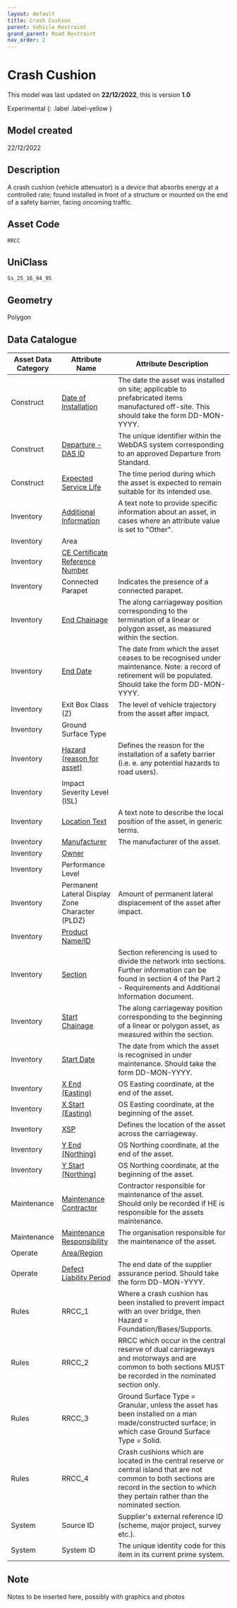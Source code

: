 ```yaml
---
layout: default
title: Crash Cushion
parent: Vehicle Restraint
grand_parent: Road Restraint
nav_order: 2
---
```


# Crash Cushion
This model was last updated on **22/12/2022**, this is version **1.0**

Experimental
{: .label .label-yellow }

## Model created
22/12/2022

## Description
A crash cushion (vehicle
attenuator) is a device that
absorbs energy at a controlled
rate; found installed in front of a
structure or mounted on the end
of a safety barrier, facing
oncoming traffic.

## Asset Code
``RRCC``

## UniClass
``Ss_25_16_94_95``

## Geometry
Polygon

## Data Catalogue

| Asset Data Category | Attribute Name                                  | Attribute Description                                                                                                                                                                             |
|---------------------|-------------------------------------------------|---------------------------------------------------------------------------------------------------------------------------------------------------------------------------------------------------|
| Construct           | [Date of Installation](https://s-cox.github.io/ADMM_data_dictionary/docs/attribute/dateofinstallation.html)                            | The date the asset was installed on site; applicable to prefabricated items manufactured off-site. This should take the form DD-MON-YYYY.                                                         |
| Construct           | [Departure - DAS ID](https://s-cox.github.io/ADMM_data_dictionary/docs/attribute/departure.html)                              | The unique identifier within the WebDAS system corresponding to an approved Departure from Standard.                                                                                              |
| Construct           | [Expected Service Life](https://s-cox.github.io/ADMM_data_dictionary/docs/attribute/expectedservicelife.html)                           | The time period during which the asset is expected to remain suitable for its intended use.                                                                                                       |
| Inventory           | [Additional Information](https://s-cox.github.io/ADMM_data_dictionary/docs/attribute/additonalinformation.html)                          | A text note to provide specific information about an asset, in cases where an attribute value is set to "Other".                                                                                  |
| Inventory           | Area                                            |                                                                                                                                                                                                   |
| Inventory           | [CE Certificate Reference Number](https://s-cox.github.io/ADMM_data_dictionary/docs/attribute/cecertno.html)                  |                                                                                                                                                                                                   |
| Inventory           | Connected Parapet                               | Indicates the presence of a connected parapet.                                                                                                                                                    |
| Inventory           | [End Chainage](https://s-cox.github.io/ADMM_data_dictionary/docs/attribute/endchainage.html)                                     | The along carriageway position corresponding to the termination of a linear or polygon asset, as measured within the section.                                                                     |
| Inventory           | [End Date](https://s-cox.github.io/ADMM_data_dictionary/docs/attribute/enddate.html)                                         | The date from which the asset ceases to be recognised under maintenance.  Note: a record of retirement will be populated. Should take the form DD-MON-YYYY.                                       |
| Inventory           | Exit Box Class (Z)                              | The level of vehicle trajectory from the asset after impact.                                                                                                                                      |
| Inventory           | Ground Surface Type                             |                                                                                                                                                                                                   |
| Inventory           | [Hazard (reason for asset)](https://s-cox.github.io/ADMM_data_dictionary/docs/attribute/hazardreason.html)                        | Defines the reason for the installation of a safety barrier (i.e. e. any potential hazards to road users).                                                                                        |
| Inventory           | Impact Severity Level (ISL)                     |                                                                                                                                                                                                   |
| Inventory           | [Location Text](https://s-cox.github.io/ADMM_data_dictionary/docs/attribute/locationtext.html)                                    | A text note to describe the local position of the asset, in generic terms.                                                                                                                        |
| Inventory           | [Manufacturer](https://s-cox.github.io/ADMM_data_dictionary/docs/attribute/manufacturer.html)                                     | The manufacturer of the asset.                                                                                                                                                                    |
| Inventory           | [Owner](https://s-cox.github.io/ADMM_data_dictionary/docs/attribute/owner.html)                                            |                                                                                                                                                                                                   |
| Inventory           | Performance Level                               |                                                                                                                                                                                                   |
| Inventory           | Permanent Lateral Display Zone Character (PLDZ) | Amount of permanent lateral displacement of the asset after impact.                                                                                                                               |
| Inventory           | [Product Name/ID](https://s-cox.github.io/ADMM_data_dictionary/docs/attribute/productname_id.html)                                  |                                                                                                                                                                                                   |
| Inventory           | [Section](https://s-cox.github.io/ADMM_data_dictionary/docs/attribute/section.html)                                          | Section referencing is used to divide the network into sections. Further information can be found in section 4 of the Part 2 - Requirements and Additional Information document.                  |
| Inventory           | [Start Chainage](https://s-cox.github.io/ADMM_data_dictionary/docs/attribute/startchainage.html)                                   | The along carriageway position corresponding to the beginning of a linear or polygon asset, as measured within the section.                                                                       |
| Inventory           | [Start Date](https://s-cox.github.io/ADMM_data_dictionary/docs/attribute/startdate.html)                                     | The date from which the asset is recognised in under maintenance. Should take the form DD-MON-YYYY.                                                                                               |
| Inventory           | [X End (Easting)](https://s-cox.github.io/ADMM_data_dictionary/docs/attribute/xend_easting.html)                                 | OS Easting coordinate, at the end of the asset.                                                                                                                                                   |
| Inventory           | [X Start (Easting)](https://s-cox.github.io/ADMM_data_dictionary/docs/attribute/xstart_easting.html)                               | OS Easting coordinate, at the beginning of the asset.                                                                                                                                             |
| Inventory           | [XSP](https://s-cox.github.io/ADMM_data_dictionary/docs/attribute/xsp.html)                                             | Defines the location of the asset across the carriageway.                                                                                                                                         |
| Inventory           | [Y End (Northing)](https://s-cox.github.io/ADMM_data_dictionary/docs/attribute/yend_northing.html)                               | OS Northing coordinate, at the end of the asset.                                                                                                                                                  |
| Inventory           | [Y Start (Northing)](https://s-cox.github.io/ADMM_data_dictionary/docs/attribute/ystart_northing.html)                              | OS Northing coordinate, at the beginning of the asset.                                                                                                                                            |
| Maintenance         | [Maintenance Contractor](https://s-cox.github.io/ADMM_data_dictionary/docs/attribute/maintenancecontractor.html)                          | Contractor responsible for maintenance of the asset. Should only be recorded if HE is responsible for the assets maintenance.                                                                     |
| Maintenance         | [Maintenance Responsibility](https://s-cox.github.io/ADMM_data_dictionary/docs/attribute/maintenanceresponsibility.html)                     | The organisation responsible for the maintenance of the asset.                                                                                                                                    |
| Operate             | [Area/Region](https://s-cox.github.io/ADMM_data_dictionary/docs/attribute/area_region.html)                                     |                                                                                                                                                                                                   |
| Operate             | [Defect Liability Period](https://s-cox.github.io/ADMM_data_dictionary/docs/attribute/defectliabilityperiod.html)                         | The end date of the supplier assurance period. Should take the form DD-MON-YYYY.                                                                                                                  |
| Rules               | RRCC_1                                          | Where a crash cushion has been installed to prevent impact with an over bridge, then Hazard = Foundation/Bases/Supports.                                                                          |
| Rules               | RRCC_2                                          | RRCC which occur in the central reserve of dual carriageways and motorways and are common to both sections MUST be recorded in the nominated section only.                                        |
| Rules               | RRCC_3                                          | Ground Surface Type = Granular, unless the asset has been installed on a man made/constructed surface; in which case Ground Surface Type = Solid.                                                 |
| Rules               | RRCC_4                                          | Crash cushions which are located in the central reserve or central island that are not common to both sections are record in the section to which they pertain rather than the nominated section. |
| System              | Source ID                                       | Supplier's external reference ID (scheme, major project, survey etc.).                                                                                                                            |
| System              | System ID                                       | The unique identity code for this item in its current prime system.                                                                                                                               |

## Note
Notes to be inserted here, possibly with graphics and photos
